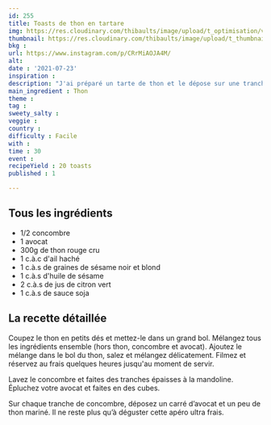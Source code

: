 ```yaml
---
id: 255
title: Toasts de thon en tartare
img: https://res.cloudinary.com/thibaults/image/upload/t_optimisation/v1627197995/Recipes/20210723_toasts_thon_concombre.jpg
thumbnail: https://res.cloudinary.com/thibaults/image/upload/t_thumbnail_josie/v1627197995/Recipes/20210723_toasts_thon_concombre.jpg
bkg : 
url: https://www.instagram.com/p/CRrMiAOJA4M/
alt: 
date : '2021-07-23'
inspiration : 
description: "J'ai préparé un tarte de thon et le dépose sur une tranche de concombre en guise de toast pour les apéros de l'été !"
main_ingredient : Thon
theme :
tag : 
sweety_salty : 
veggie : 
country : 
difficulty : Facile
with : 
time : 30
event : 
recipeYield : 20 toasts
published : 1

---
```


## Tous les ingrédients
 - 1/2 concombre
 - 1 avocat
 - 300g de thon rouge cru
 - 1 c.à.c d'ail haché
 - 1 c.à.s de graines de sésame noir et blond
 - 1 c.à.s d'huile de sésame
 - 2 c.à.s de jus de citron vert
 - 1 c.à.s de sauce soja

## La recette détaillée
Coupez le thon en petits dés et mettez-le dans un grand bol. Mélangez tous les ingrédients ensemble (hors thon, concombre et avocat). Ajoutez le mélange dans le bol du thon, salez et mélangez délicatement. Filmez et réservez au frais quelques heures jusqu'au moment de servir.

Lavez le concombre et faites des tranches épaisses à la mandoline. Épluchez votre avocat et faites en des cubes.

Sur chaque tranche de concombre, déposez un carré d’avocat et un peu de thon mariné. Il ne reste plus qu’à déguster cette apéro ultra frais.